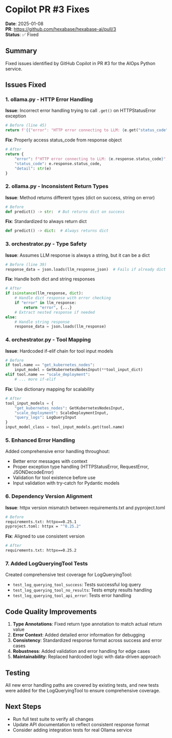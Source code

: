 # Copilot PR #3 Fixes

**Date**: 2025-01-08  
**PR**: https://github.com/hexabase/hexabase-ai/pull/3  
**Status**: ✅ Fixed

## Summary

Fixed issues identified by GitHub Copilot in PR #3 for the AIOps Python service.

## Issues Fixed

### 1. ollama.py - HTTP Error Handling

**Issue**: Incorrect error handling trying to call `.get()` on HTTPStatusError exception
```python
# Before (line 45)
return f'{{"error": "HTTP error connecting to LLM: {e.get("status_code")}"}}'
```

**Fix**: Properly access status_code from response object
```python
# After
return {
    "error": f"HTTP error connecting to LLM: {e.response.status_code}",
    "status_code": e.response.status_code,
    "detail": str(e)
}
```

### 2. ollama.py - Inconsistent Return Types

**Issue**: Method returns different types (dict on success, string on error)
```python
# Before
def predict() -> str:  # But returns dict on success
```

**Fix**: Standardized to always return dict
```python
def predict() -> dict:  # Always returns dict
```

### 3. orchestrator.py - Type Safety

**Issue**: Assumes LLM response is always a string, but it can be a dict
```python
# Before (line 39)
response_data = json.loads(llm_response_json)  # Fails if already dict
```

**Fix**: Handle both dict and string responses
```python
# After
if isinstance(llm_response, dict):
    # Handle dict response with error checking
    if "error" in llm_response:
        return "error", {...}
    # Extract nested response if needed
else:
    # Handle string response
    response_data = json.loads(llm_response)
```

### 4. orchestrator.py - Tool Mapping

**Issue**: Hardcoded if-elif chain for tool input models
```python
# Before
if tool.name == "get_kubernetes_nodes":
    input_model = GetKubernetesNodesInput(**tool_input_dict)
elif tool.name == "scale_deployment":
    # ... more if-elif
```

**Fix**: Use dictionary mapping for scalability
```python
# After
tool_input_models = {
    "get_kubernetes_nodes": GetKubernetesNodesInput,
    "scale_deployment": ScaleDeploymentInput,
    "query_logs": LogQueryInput
}
input_model_class = tool_input_models.get(tool.name)
```

### 5. Enhanced Error Handling

Added comprehensive error handling throughout:
- Better error messages with context
- Proper exception type handling (HTTPStatusError, RequestError, JSONDecodeError)
- Validation for tool existence before use
- Input validation with try-catch for Pydantic models

### 6. Dependency Version Alignment

**Issue**: httpx version mismatch between requirements.txt and pyproject.toml
```bash
# Before
requirements.txt: httpx==0.25.1
pyproject.toml: httpx = "^0.25.2"
```

**Fix**: Aligned to use consistent version
```bash
# After
requirements.txt: httpx==0.25.2
```

### 7. Added LogQueryingTool Tests

Created comprehensive test coverage for LogQueryingTool:
- `test_log_querying_tool_success`: Tests successful log query
- `test_log_querying_tool_no_results`: Tests empty results handling
- `test_log_querying_tool_api_error`: Tests error handling

## Code Quality Improvements

1. **Type Annotations**: Fixed return type annotation to match actual return value
2. **Error Context**: Added detailed error information for debugging
3. **Consistency**: Standardized response format across success and error cases
4. **Robustness**: Added validation and error handling for edge cases
5. **Maintainability**: Replaced hardcoded logic with data-driven approach

## Testing

All new error handling paths are covered by existing tests, and new tests were added for the LogQueryingTool to ensure comprehensive coverage.

## Next Steps

- Run full test suite to verify all changes
- Update API documentation to reflect consistent response format
- Consider adding integration tests for real Ollama service